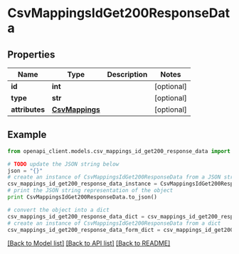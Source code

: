 # CsvMappingsIdGet200ResponseData


## Properties
Name | Type | Description | Notes
------------ | ------------- | ------------- | -------------
**id** | **int** |  | [optional] 
**type** | **str** |  | [optional] 
**attributes** | [**CsvMappings**](CsvMappings.md) |  | [optional] 

## Example

```python
from openapi_client.models.csv_mappings_id_get200_response_data import CsvMappingsIdGet200ResponseData

# TODO update the JSON string below
json = "{}"
# create an instance of CsvMappingsIdGet200ResponseData from a JSON string
csv_mappings_id_get200_response_data_instance = CsvMappingsIdGet200ResponseData.from_json(json)
# print the JSON string representation of the object
print CsvMappingsIdGet200ResponseData.to_json()

# convert the object into a dict
csv_mappings_id_get200_response_data_dict = csv_mappings_id_get200_response_data_instance.to_dict()
# create an instance of CsvMappingsIdGet200ResponseData from a dict
csv_mappings_id_get200_response_data_form_dict = csv_mappings_id_get200_response_data.from_dict(csv_mappings_id_get200_response_data_dict)
```
[[Back to Model list]](../README.md#documentation-for-models) [[Back to API list]](../README.md#documentation-for-api-endpoints) [[Back to README]](../README.md)


